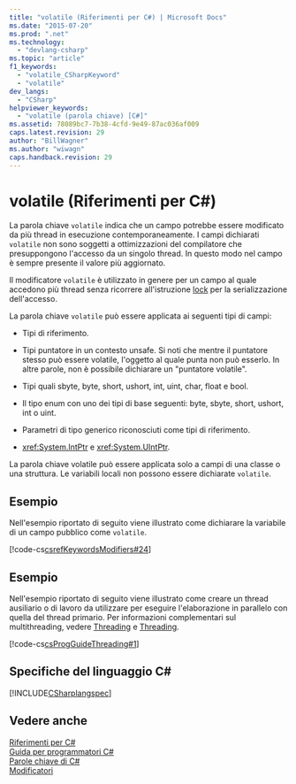 ```yaml
---
title: "volatile (Riferimenti per C#) | Microsoft Docs"
ms.date: "2015-07-20"
ms.prod: ".net"
ms.technology: 
  - "devlang-csharp"
ms.topic: "article"
f1_keywords: 
  - "volatile_CSharpKeyword"
  - "volatile"
dev_langs: 
  - "CSharp"
helpviewer_keywords: 
  - "volatile (parola chiave) [C#]"
ms.assetid: 78089bc7-7b38-4cfd-9e49-87ac036af009
caps.latest.revision: 29
author: "BillWagner"
ms.author: "wiwagn"
caps.handback.revision: 29
---
```

# volatile (Riferimenti per C#)
La parola chiave `volatile` indica che un campo potrebbe essere modificato da più thread in esecuzione contemporaneamente.  I campi dichiarati `volatile` non sono soggetti a ottimizzazioni del compilatore che presuppongono l'accesso da un singolo thread.  In questo modo nel campo è sempre presente il valore più aggiornato.  
  
 Il modificatore `volatile` è utilizzato in genere per un campo al quale accedono più thread senza ricorrere all'istruzione [lock](../../../csharp/language-reference/keywords/lock-statement.md) per la serializzazione dell'accesso.  
  
 La parola chiave `volatile` può essere applicata ai seguenti tipi di campi:  
  
-   Tipi di riferimento.  
  
-   Tipi puntatore in un contesto unsafe.  Si noti che mentre il puntatore stesso può essere volatile, l'oggetto al quale punta non può esserlo.  In altre parole, non è possibile dichiarare un "puntatore volatile".  
  
-   Tipi quali sbyte, byte, short, ushort, int, uint, char, float e bool.  
  
-   Il tipo enum con uno dei tipi di base seguenti: byte, sbyte, short, ushort, int o uint.  
  
-   Parametri di tipo generico riconosciuti come tipi di riferimento.  
  
-   <xref:System.IntPtr> e <xref:System.UIntPtr>.  
  
 La parola chiave volatile può essere applicata solo a campi di una classe o una struttura.  Le variabili locali non possono essere dichiarate `volatile`.  
  
## Esempio  
 Nell'esempio riportato di seguito viene illustrato come dichiarare la variabile di un campo pubblico come `volatile`.  
  
 [!code-cs[csrefKeywordsModifiers#24](../../../csharp/language-reference/keywords/codesnippet/CSharp/volatile_1.cs)]  
  
## Esempio  
 Nell'esempio riportato di seguito viene illustrato come creare un thread ausiliario o di lavoro da utilizzare per eseguire l'elaborazione in parallelo con quella del thread primario.  Per informazioni complementari sul multithreading, vedere [Threading](../Topic/Managed%20Threading.md) e [Threading](../Topic/Threading%20\(C%23%20and%20Visual%20Basic\).md).  
  
 [!code-cs[csProgGuideThreading#1](../../../csharp/language-reference/keywords/codesnippet/CSharp/volatile_2.cs)]  
  
## Specifiche del linguaggio C\#  
 [!INCLUDE[CSharplangspec](../../../csharp/language-reference/keywords/includes/csharplangspec-md.md)]  
  
## Vedere anche  
 [Riferimenti per C\#](../../../csharp/language-reference/index.md)   
 [Guida per programmatori C\#](../../../csharp/programming-guide/index.md)   
 [Parole chiave di C\#](../../../csharp/language-reference/keywords/index.md)   
 [Modificatori](../../../csharp/language-reference/keywords/modifiers.md)